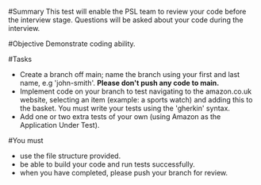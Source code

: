 #Summary
This test will enable the PSL team to review your code before the interview stage. Questions will be asked about your code during the interview.

#Objective
Demonstrate coding ability.

#Tasks
- Create a branch off main; name the branch using your first and last name, e.g 'john-smith'.  **Please don't push any code to main.**
- Implement code on your branch to test navigating to the amazon.co.uk website, selecting an item (example: a sports watch) and adding this to the basket.  You must write your tests using the 'gherkin' syntax.
- Add one or two extra tests of your own (using Amazon as the Application Under Test).

#You must
- use the file structure provided.
- be able to build your code and run tests successfully.
- when you have completed, please push your branch for review.